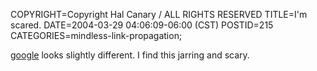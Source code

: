 COPYRIGHT=Copyright Hal Canary / ALL RIGHTS RESERVED
TITLE=I'm scared.
DATE=2004-03-29 04:06:09-06:00 (CST)
POSTID=215
CATEGORIES=mindless-link-propagation;

[google](https://www.google.com/search?q=google) looks slightly different. I find this jarring and scary.
